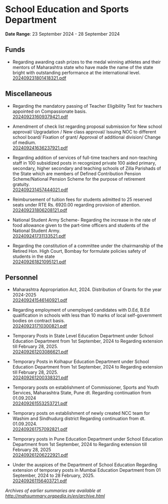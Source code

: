 # School Education and Sports Department

**Date Range**: 23 September 2024 - 28 September 2024


## Funds
- Regarding awarding cash prizes to the medal winning athletes and their mentors of Maharashtra state who have made the name of the state bright with outstanding performance at the international level.\
  [202409231801418321.pdf](https://gr.maharashtra.gov.in/Site/Upload/Government%20Resolutions/English/202409231801418321.pdf)

## Miscellaneous
- Regarding the mandatory passing of Teacher Eligibility Test for teachers appointed on Compassionate basis.\
  [202409231609379421.pdf](https://gr.maharashtra.gov.in/Site/Upload/Government%20Resolutions/English/202409231609379421.pdf)

- Amendment of check list regarding proposal submission for New school approval/ Upgradation / New class approval/ Issuing NOC to different school board/ Fixation of grant/ Approval of additional division/ Change of medium.\
  [202409241636237921.pdf](https://gr.maharashtra.gov.in/Site/Upload/Government%20Resolutions/English/202409241636237921.pdf)

- Regarding addition of services of full-time teachers and non-teaching staff in 100 subsidized posts in recognized private 100 aided primary, secondary, higher secondary and teaching schools of Zilla Parishads of the State which are members of Defined Contribution Pension Scheme/National Pension Scheme for the purpose of retirement gratuity.\
  [202409231457444021.pdf](https://gr.maharashtra.gov.in/Site/Upload/Government%20Resolutions/English/202409231457444021.pdf)

- Reimbursement of tuition fees for students admitted to 25 reserved seats under RTE Rs. 6920.00 regarding provision of attention.\
  [202409231806208121.pdf](https://gr.maharashtra.gov.in/Site/Upload/Government%20Resolutions/English/202409231806208121.pdf)

- National Student Army Scheme- Regarding the increase in the rate of food allowance given to the part-time officers and students of the National Student Army.\
  [202409241731133521.pdf](https://gr.maharashtra.gov.in/Site/Upload/Government%20Resolutions/English/202409241731133521.pdf)

- Regarding the constitution of a committee under the chairmanship of the Retired Hon. High Court, Bombay for formulate policies safety of students in the state\
  [202409261821095121.pdf](https://gr.maharashtra.gov.in/Site/Upload/Government%20Resolutions/English/202409261821095121.pdf)

## Personnel
- Maharashtra Appropriation Act, 2024. Distribution of Grants for the year 2024-2025\
  [202409241546140921.pdf](https://gr.maharashtra.gov.in/Site/Upload/Government%20Resolutions/English/202409241546140921.pdf)

- Regarding employment of unemployed candidates with D.Ed, B.Ed qualification in schools with less than 10 marks of local self-government bodies on contract basis.\
  [202409231710300821.pdf](https://gr.maharashtra.gov.in/Site/Upload/Government%20Resolutions/English/202409231710300821.pdf)

- Temporary Posts in State Level Education Department under School Education Department from 1st September, 2024 to Regarding extension till February 28, 2025.\
  [202409261203086621.pdf](https://gr.maharashtra.gov.in/Site/Upload/Government%20Resolutions/English/202409261203086621.pdf)

- Temporary Posts in Kolhapur Education Department under School Education Department from 1st September, 2024 to Regarding extension till February 28, 2025.\
  [202409261200338321.pdf](https://gr.maharashtra.gov.in/Site/Upload/Government%20Resolutions/English/202409261200338321.pdf)

- Temporary posts on establishment of Commissioner, Sports and Youth Services, Maharashtra State, Pune dt. Regarding continuation from 01.09.2024\
  [202409261553253721.pdf](https://gr.maharashtra.gov.in/Site/Upload/Government%20Resolutions/English/202409261553253721.....pdf)

- Temporary posts on establishment of newly created NCC team for Washim and Sindhudurg district Regarding continuation from dt.  01.09.2024.\
  [202409261757092821.pdf](https://gr.maharashtra.gov.in/Site/Upload/Government%20Resolutions/English/202409261757092821.pdf)

- Temporary posts in Pune Education Department under School Education Department from 1st September, 2024 to Regarding extension till February 28, 2025\
  [202409261206222921.pdf](https://gr.maharashtra.gov.in/Site/Upload/Government%20Resolutions/English/202409261206222921.pdf)

- Under the auspices of the Department of School Education Regarding extension of temporary posts in Mumbai Education Department from 01 September, 2024 to 28 February, 2025.\
  [202409261156403721.pdf](https://gr.maharashtra.gov.in/Site/Upload/Government%20Resolutions/English/202409261156403721.pdf)


*Archives of earlier summaries are available at http://mahsummary.orgpedia.in/en/archive.html*